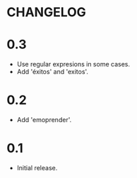 # CHANGELOG

# 0.3

- Use regular expresions in some cases.
- Add 'éxitos' and 'exitos'.

# 0.2

- Add 'emoprender'.

# 0.1

- Initial release.

